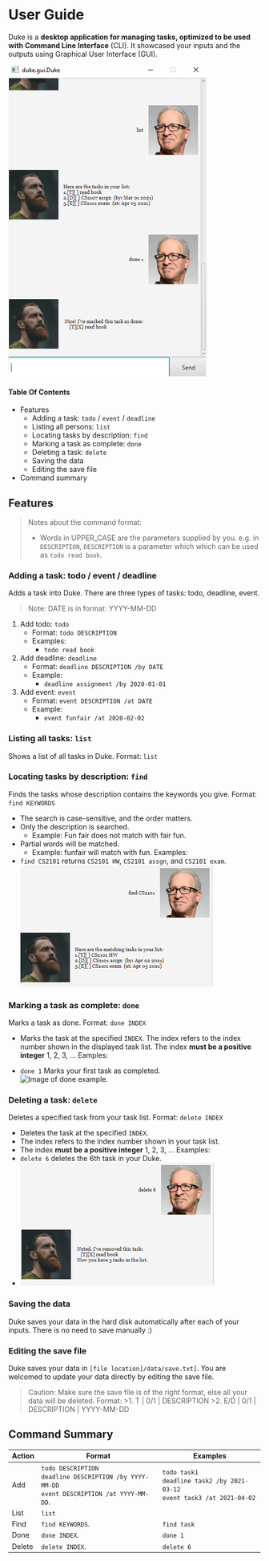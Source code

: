 ﻿# User Guide

Duke is a **desktop application for managing tasks, optimized to be used with Command Line Interface** (CLI). It showcased your inputs and the outputs using Graphical User Interface (GUI).

![Image of Duke.](https://github.com/markuz5116/Marcus-Ong-iP/blob/master/docs/Ui.png)

#### Table Of Contents

- Features
    - Adding a task: `todo` / `event` / `deadline`
    - Listing all persons: `list`
    - Locating tasks by description: `find`
    - Marking a task as complete: `done`
    - Deleting a task: `delete`
    - Saving the data
    - Editing the save file
- Command summary

## Features
> Notes about the command format:
 >- Words in UPPER_CASE are the parameters supplied by you. e.g. in `DESCRIPTION`, `DESCRIPTION` is a parameter which which can be used as `todo read book`.

### Adding a task: todo / event / deadline
Adds a task into Duke. There are three types of tasks: todo, deadline, event.
> Note: DATE is in format: YYYY-MM-DD
1. Add todo: `todo`
	* Format: `todo DESCRIPTION`
	* Examples:
		* `todo read book`
2. Add deadline: `deadline`
	* Format: `deadline DESCRIPTION /by DATE`
	* Example:
		* `deadline assignment /by 2020-01-01`
3. Add event: `event`
	* Format: `event DESCRIPTION /at DATE`
	* Example:
		* `event funfair /at 2020-02-02`

### Listing all tasks: `list`
Shows a list of all tasks in Duke.
Format: `list`

### Locating tasks by description: `find`
Finds the tasks whose description contains the keywords you give.
Format: `find KEYWORDS`
 * The search is case-sensitive, and the order matters.
 * Only the description is searched.
	* Example: Fun fair does not match with fair fun.
 * Partial words will be matched.
	* Example: funfair will match with fun.
Examples: 
 * `find CS2101` returns `CS2101 HW`, `CS2101 assgn`, and `CS2101 exam`. \
![Image of find method example.](https://github.com/markuz5116/Marcus-Ong-iP/blob/master/docs/Find_method_example.png)

### Marking a task as complete: `done`
Marks a task as done.
Format: `done INDEX`
 * Marks the task at the specified `INDEX`. The index refers to the index number shown in the displayed task list. The index **must be a positive integer** 1, 2, 3, ...
Eamples:
 - `done 1` Marks your first task as completed. \
![Image of done example.](https://github.com/markuz5116/Marcus-Ong-iP/docs/Done_method_example.png)

### Deleting a task: `delete`
Deletes a specified task from your task list.
Format: `delete INDEX`
* Deletes the task at the specified `INDEX`.
* The index refers to the index number shown in your task list.
* The index **must be a positive integer** 1, 2, 3, ...
Examples:
 * `delete 6` deletes the 6th task in your Duke.
 * ![Image of delete method](https://github.com/markuz5116/Marcus-Ong-iP/blob/master/docs/Delete_method_example.png)

### Saving the data
Duke saves your data in the hard disk automatically after each of your inputs. There is no need to save manually :)

### Editing the save file
Duke saves your data in `[file location]/data/save.txt]`. You are welcomed to update your data directly by editing the save file.
> Caution: Make sure the save file is of the right format, else all your data will be deleted.
> Format: 
	>1.  T | 0/1 | DESCRIPTION
	>2. E/D | 0/1 | DESCRIPTION | YYYY-MM-DD
	
## Command Summary
Action | Format | Examples 
------ | ------- | --------
|Add|`todo DESCRIPTION` <br /> `deadline DESCRIPTION /by YYYY-MM-DD` <br /> `event DESCRIPTION /at YYYY-MM-DD`. | `todo task1` <br /> `deadline task2 /by 2021-03-12` <br /> `event task3 /at 2021-04-02`|
|List|`list`|
|Find|`find KEYWORDS`. | `find task`|
|Done|`done INDEX`. | `done 1`|
|Delete|`delete INDEX`. | `delete 6`

